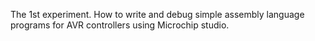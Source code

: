 The 1st experiment. How to write and debug simple assembly language programs for AVR controllers using Microchip studio.
